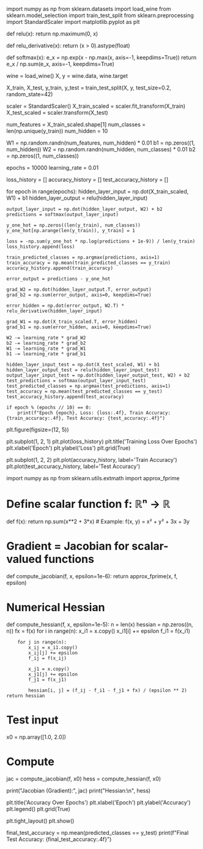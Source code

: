 import numpy as np
from sklearn.datasets import load_wine
from sklearn.model_selection import train_test_split
from sklearn.preprocessing import StandardScaler
import matplotlib.pyplot as plt

def relu(x):
    return np.maximum(0, x)

def relu_derivative(x):
    return (x > 0).astype(float)

def softmax(x):
    e_x = np.exp(x - np.max(x, axis=-1, keepdims=True))
    return e_x / np.sum(e_x, axis=-1, keepdims=True)

wine = load_wine()
X, y = wine.data, wine.target

X_train, X_test, y_train, y_test = train_test_split(X, y, test_size=0.2, random_state=42)

scaler = StandardScaler()
X_train_scaled = scaler.fit_transform(X_train)
X_test_scaled = scaler.transform(X_test)

num_features = X_train_scaled.shape[1]
num_classes = len(np.unique(y_train))
num_hidden = 10

W1 = np.random.randn(num_features, num_hidden) * 0.01
b1 = np.zeros((1, num_hidden))
W2 = np.random.randn(num_hidden, num_classes) * 0.01
b2 = np.zeros((1, num_classes))

epochs = 10000
learning_rate = 0.01

loss_history = []
accuracy_history = []
test_accuracy_history = []

for epoch in range(epochs):
    hidden_layer_input = np.dot(X_train_scaled, W1) + b1
    hidden_layer_output = relu(hidden_layer_input)

    output_layer_input = np.dot(hidden_layer_output, W2) + b2
    predictions = softmax(output_layer_input)

    y_one_hot = np.zeros((len(y_train), num_classes))
    y_one_hot[np.arange(len(y_train)), y_train] = 1

    loss = -np.sum(y_one_hot * np.log(predictions + 1e-9)) / len(y_train)
    loss_history.append(loss)

    train_predicted_classes = np.argmax(predictions, axis=1)
    train_accuracy = np.mean(train_predicted_classes == y_train)
    accuracy_history.append(train_accuracy)

    error_output = predictions - y_one_hot
    
    grad_W2 = np.dot(hidden_layer_output.T, error_output)
    grad_b2 = np.sum(error_output, axis=0, keepdims=True)

    error_hidden = np.dot(error_output, W2.T) * relu_derivative(hidden_layer_input)
    
    grad_W1 = np.dot(X_train_scaled.T, error_hidden)
    grad_b1 = np.sum(error_hidden, axis=0, keepdims=True)

    W2 -= learning_rate * grad_W2
    b2 -= learning_rate * grad_b2
    W1 -= learning_rate * grad_W1
    b1 -= learning_rate * grad_b1

    hidden_layer_input_test = np.dot(X_test_scaled, W1) + b1
    hidden_layer_output_test = relu(hidden_layer_input_test)
    output_layer_input_test = np.dot(hidden_layer_output_test, W2) + b2
    test_predictions = softmax(output_layer_input_test)
    test_predicted_classes = np.argmax(test_predictions, axis=1)
    test_accuracy = np.mean(test_predicted_classes == y_test)
    test_accuracy_history.append(test_accuracy)

    if epoch % (epochs // 10) == 0:
        print(f"Epoch {epoch}, Loss: {loss:.4f}, Train Accuracy: {train_accuracy:.4f}, Test Accuracy: {test_accuracy:.4f}")

plt.figure(figsize=(12, 5))

plt.subplot(1, 2, 1)
plt.plot(loss_history)
plt.title('Training Loss Over Epochs')
plt.xlabel('Epoch')
plt.ylabel('Loss')
plt.grid(True)

plt.subplot(1, 2, 2)
plt.plot(accuracy_history, label='Train Accuracy')
plt.plot(test_accuracy_history, label='Test Accuracy')





import numpy as np
from sklearn.utils.extmath import approx_fprime

# Define scalar function f: ℝⁿ → ℝ
def f(x):
    return np.sum(x**2 + 3*x)  # Example: f(x, y) = x² + y² + 3x + 3y

# Gradient = Jacobian for scalar-valued functions
def compute_jacobian(f, x, epsilon=1e-6):
    return approx_fprime(x, f, epsilon)

# Numerical Hessian
def compute_hessian(f, x, epsilon=1e-5):
    n = len(x)
    hessian = np.zeros((n, n))
    fx = f(x)
    for i in range(n):
        x_i1 = x.copy()
        x_i1[i] += epsilon
        f_i1 = f(x_i1)

        for j in range(n):
            x_ij = x_i1.copy()
            x_ij[j] += epsilon
            f_ij = f(x_ij)

            x_j1 = x.copy()
            x_j1[j] += epsilon
            f_j1 = f(x_j1)

            hessian[i, j] = (f_ij - f_i1 - f_j1 + fx) / (epsilon ** 2)
    return hessian

# Test input
x0 = np.array([1.0, 2.0])

# Compute
jac = compute_jacobian(f, x0)
hess = compute_hessian(f, x0)

print("Jacobian (Gradient):", jac)
print("Hessian:\n", hess)

plt.title('Accuracy Over Epochs')
plt.xlabel('Epoch')
plt.ylabel('Accuracy')
plt.legend()
plt.grid(True)

plt.tight_layout()
plt.show()

final_test_accuracy = np.mean(predicted_classes == y_test)
print(f"Final Test Accuracy: {final_test_accuracy:.4f}")
